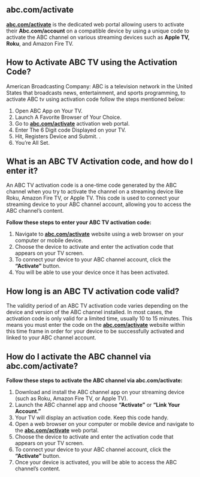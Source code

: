 ## abc.com/activate

**[abc.com/activate]()** is the dedicated web portal allowing users to activate their **Abc.com/account** on a compatible device by using a unique code to activate the ABC channel on various streaming devices such as **Apple TV, Roku**, and Amazon Fire TV. 



## How to Activate ABC TV using the Activation Code?
American Broadcasting Company: ABC is a television network in the United States that broadcasts news, entertainment, and sports programming, to activate ABC tv using activation code follow the steps mentioned below:

1. Open ABC App on Your TV.
2. Launch A Favorite Browser of Your Choice.
3. Go to **[abc.com/activate]()** activation web portal.
4. Enter The 6 Digit code Displayed on your TV.
5. Hit, Registers Device and Submit. .
6. You’re All Set.


## What is an ABC TV Activation code, and how do I enter it? 
An ABC TV activation code is a one-time code generated by the ABC channel when you try to activate the channel on a streaming device like Roku, Amazon Fire TV, or Apple TV. This code is used to connect your streaming device to your ABC channel account, allowing you to access the ABC channel’s content.

**Follow these steps to enter your ABC TV activation code:**

1. Navigate to **[abc.com/activate]()** website using a web browser on your computer or mobile device.
2. Choose the device to activate and enter the activation code that appears on your TV screen.
3. To connect your device to your ABC channel account, click the **“Activate”** button.
4. You will be able to use your device once it has been activated.



## How long is an ABC TV activation code valid?

The validity period of an ABC TV activation code varies depending on the device and version of the ABC channel installed. In most cases, the activation code is only valid for a limited time, usually 10 to 15 minutes. This means you must enter the code on the **[abc.com/activate]()** website within this time frame in order for your device to be successfully activated and linked to your ABC channel account.



## How do I activate the ABC channel via abc.com/activate?

**Follow these steps to activate the ABC channel via abc.com/activate:**

1. Download and install the ABC channel app on your streaming device (such as Roku, Amazon Fire TV, or Apple TV).
2. Launch the ABC channel app and choose **“Activate”** or **“Link Your Account.”**
3. Your TV will display an activation code. Keep this code handy.
4. Open a web browser on your computer or mobile device and navigate to the **[abc.com/activate]()** web portal.
5. Choose the device to activate and enter the activation code that appears on your TV screen.
6. To connect your device to your ABC channel account, click the **“Activate”** button.
7. Once your device is activated, you will be able to access the ABC channel’s content.

